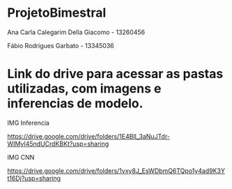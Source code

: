 # ProjetoBimestral

Ana Carla Calegarim Della Giacomo - 13260456

Fábio Rodrigues Garbato - 13345036 

# Link do drive para acessar as pastas utilizadas, com imagens e inferencias de modelo.

IMG Inferencia

https://drive.google.com/drive/folders/1E4BlI_3aNuJTdr-WIMyI45ndUCrdKBKt?usp=sharing

IMG CNN

https://drive.google.com/drive/folders/1vxy8J_EsWDbmQ6TQpo1y4ad9K3Yt16Dj?usp=sharing
